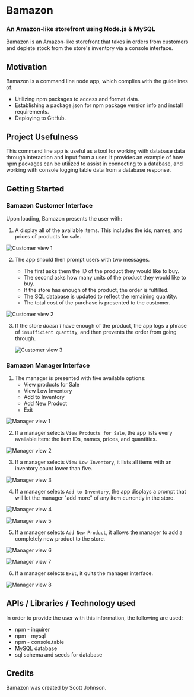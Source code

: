 # Bamazon
### An Amazon-like storefront using Node.js &amp; MySQL

Bamazon is an Amazon-like storefront that takes in orders from customers and deplete stock from the store's inventory via a console interface.

## Motivation
Bamazon is a command line node app, which complies with the guidelines of:
* Utilizing npm packages to access and format data.
* Establishing a package.json for npm package version info and install requirements.
* Deploying to GitHub.

## Project Usefulness
This command line app is useful as a tool for working with database data through interaction and input from a user.  It provides an example of how npm packages can be utilized to assist in connecting to a database, and working with console logging table data from a database response.

## Getting Started

### Bamazon Customer Interface
Upon loading, Bamazon presents the user with:

1. A display all of the available items.  This includes the ids, names, and prices of products for sale.

![Customer view 1](https://github.com/rscottjohnson/Bamazon/blob/master/assets/ScreenShot-bamCust1.png)

2. The app should then prompt users with two messages.

   * The first asks them the ID of the product they would like to buy.
   * The second asks how many units of the product they would like to buy.
   * If the store has enough of the product, the order is fulfilled.
   * The SQL database is updated to reflect the remaining quantity.
   * The total cost of the purchase is presented to the customer.

  ![Customer view 2](https://github.com/rscottjohnson/Bamazon/blob/master/assets/ScreenShot-bamCust2.png)

3. If the store _doesn't_ have enough of the product, the app logs a phrase of `insufficient quantity`, and then prevents the order from going through.

   ![Customer view 3](https://github.com/rscottjohnson/Bamazon/blob/master/assets/ScreenShot-bamCust3.png)

### Bamazon Manager Interface

1. The manager is presented with five available options:
    * View products for Sale
    * View Low Inventory
    * Add to Inventory
    * Add New Product
    * Exit

  ![Manager view 1](https://github.com/rscottjohnson/Bamazon/blob/master/assets/ScreenShot-bamMgr1.png)

2. If a manager selects `View Products for Sale`, the app lists every available item: the item IDs, names, prices, and quantities.

![Manager view 2](https://github.com/rscottjohnson/Bamazon/blob/master/assets/ScreenShot-bamMgr2.png)

3. If a manager selects `View Low Inventory`, it lists all items with an inventory count lower than five.

![Manager view 3](https://github.com/rscottjohnson/Bamazon/blob/master/assets/ScreenShot-bamMgr3.png)

4. If a manager selects `Add to Inventory`, the app displays a prompt that will let the manager "add more" of any item currently in the store.

![Manager view 4](https://github.com/rscottjohnson/Bamazon/blob/master/assets/ScreenShot-bamMgr4.png)

![Manager view 5](https://github.com/rscottjohnson/Bamazon/blob/master/assets/ScreenShot-bamMgr5.png)

5. If a manager selects `Add New Product`, it allows the manager to add a completely new product to the store.

![Manager view 6](https://github.com/rscottjohnson/Bamazon/blob/master/assets/ScreenShot-bamMgr6.png)

![Manager view 7](https://github.com/rscottjohnson/Bamazon/blob/master/assets/ScreenShot-bamMgr7.png)

6. If a manager selects `Exit`, it quits the manager interface.

![Manager view 8](https://github.com/rscottjohnson/Bamazon/blob/master/assets/ScreenShot-bamMgr8.png)

## APIs / Libraries / Technology used
In order to provide the user with this information, the following are used:

* npm - inquirer
* npm - mysql
* npm - console.table
* MySQL database
* sql schema and seeds for database

## Credits
Bamazon was created by Scott Johnson.